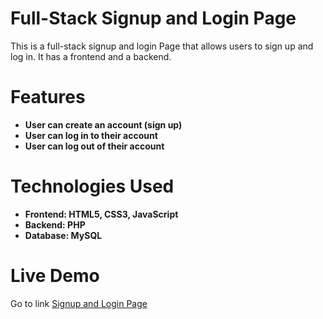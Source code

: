 # Full-Stack Signup and Login Page

This is a full-stack signup and login Page that allows users to sign up and log in. It has a frontend and a backend.

# Features

- **User can create an account (sign up)**
- **User can log in to their account**
- **User can log out of their account**


# Technologies Used

- **Frontend: HTML5, CSS3, JavaScript**
- **Backend: PHP**
- **Database: MySQL**


# Live Demo
Go to link [Signup and Login Page](https://md-hossain89.github.io/Portfolio/)
